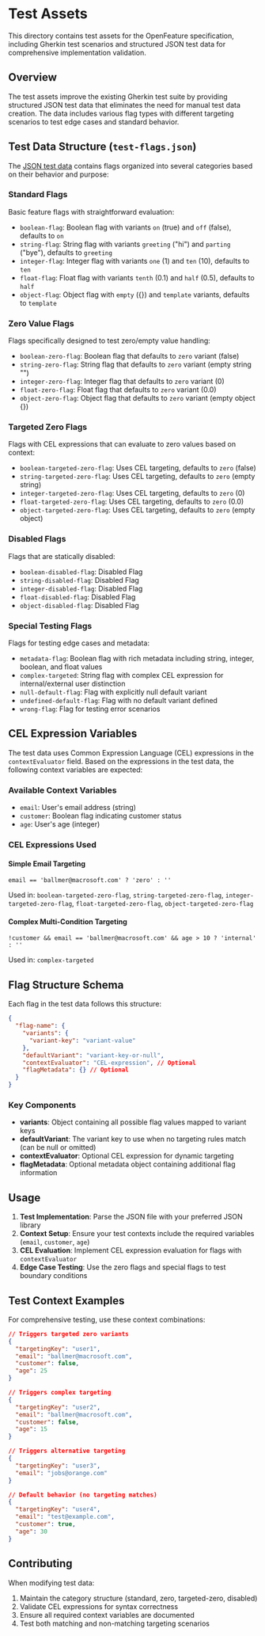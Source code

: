 # Test Assets

This directory contains test assets for the OpenFeature specification, including Gherkin test scenarios and structured JSON test data for comprehensive implementation validation.

## Overview

The test assets improve the existing Gherkin test suite by providing structured JSON test data that eliminates the need for manual test data creation. The data includes various flag types with different targeting scenarios to test edge cases and standard behavior.

## Test Data Structure (`test-flags.json`)

The [JSON test data](./test-flags.json) contains flags organized into several categories based on their behavior and purpose:

### Standard Flags
Basic feature flags with straightforward evaluation:
- `boolean-flag`: Boolean flag with variants `on` (true) and `off` (false), defaults to `on`
- `string-flag`: String flag with variants `greeting` ("hi") and `parting` ("bye"), defaults to `greeting`
- `integer-flag`: Integer flag with variants `one` (1) and `ten` (10), defaults to `ten`
- `float-flag`: Float flag with variants `tenth` (0.1) and `half` (0.5), defaults to `half`
- `object-flag`: Object flag with `empty` ({}) and `template` variants, defaults to `template`

### Zero Value Flags
Flags specifically designed to test zero/empty value handling:
- `boolean-zero-flag`: Boolean flag that defaults to `zero` variant (false)
- `string-zero-flag`: String flag that defaults to `zero` variant (empty string "")
- `integer-zero-flag`: Integer flag that defaults to `zero` variant (0)
- `float-zero-flag`: Float flag that defaults to `zero` variant (0.0)
- `object-zero-flag`: Object flag that defaults to `zero` variant (empty object {})

### Targeted Zero Flags
Flags with CEL expressions that can evaluate to zero values based on context:
- `boolean-targeted-zero-flag`: Uses CEL targeting, defaults to `zero` (false)
- `string-targeted-zero-flag`: Uses CEL targeting, defaults to `zero` (empty string)
- `integer-targeted-zero-flag`: Uses CEL targeting, defaults to `zero` (0)
- `float-targeted-zero-flag`: Uses CEL targeting, defaults to `zero` (0.0)
- `object-targeted-zero-flag`: Uses CEL targeting, defaults to `zero` (empty object)

### Disabled Flags
Flags that are statically disabled:
- `boolean-disabled-flag`: Disabled Flag
- `string-disabled-flag`: Disabled Flag
- `integer-disabled-flag`: Disabled Flag
- `float-disabled-flag`: Disabled Flag
- `object-disabled-flag`: Disabled Flag

### Special Testing Flags
Flags for testing edge cases and metadata:
- `metadata-flag`: Boolean flag with rich metadata including string, integer, boolean, and float values
- `complex-targeted`: String flag with complex CEL expression for internal/external user distinction
- `null-default-flag`: Flag with explicitly null default variant
- `undefined-default-flag`: Flag with no default variant defined
- `wrong-flag`: Flag for testing error scenarios

## CEL Expression Variables

The test data uses Common Expression Language (CEL) expressions in the `contextEvaluator` field. Based on the expressions in the test data, the following context variables are expected:

### Available Context Variables
- `email`: User's email address (string)
- `customer`: Boolean flag indicating customer status
- `age`: User's age (integer)

### CEL Expressions Used

#### Simple Email Targeting
```cel
email == 'ballmer@macrosoft.com' ? 'zero' : ''
```
Used in: `boolean-targeted-zero-flag`, `string-targeted-zero-flag`, `integer-targeted-zero-flag`, `float-targeted-zero-flag`, `object-targeted-zero-flag`

#### Complex Multi-Condition Targeting
```cel
!customer && email == 'ballmer@macrosoft.com' && age > 10 ? 'internal' : ''
```
Used in: `complex-targeted`

## Flag Structure Schema

Each flag in the test data follows this structure:

```json
{
  "flag-name": {
    "variants": {
      "variant-key": "variant-value"
    },
    "defaultVariant": "variant-key-or-null",
    "contextEvaluator": "CEL-expression", // Optional
    "flagMetadata": {} // Optional
  }
}
```

### Key Components
- **variants**: Object containing all possible flag values mapped to variant keys
- **defaultVariant**: The variant key to use when no targeting rules match (can be null or omitted)
- **contextEvaluator**: Optional CEL expression for dynamic targeting
- **flagMetadata**: Optional metadata object containing additional flag information

## Usage

1. **Test Implementation**: Parse the JSON file with your preferred JSON library
2. **Context Setup**: Ensure your test contexts include the required variables (`email`, `customer`, `age`)
3. **CEL Evaluation**: Implement CEL expression evaluation for flags with `contextEvaluator`
4. **Edge Case Testing**: Use the zero flags and special flags to test boundary conditions

## Test Context Examples

For comprehensive testing, use these context combinations:

```json
// Triggers targeted zero variants
{
  "targetingKey": "user1",
  "email": "ballmer@macrosoft.com",
  "customer": false,
  "age": 25
}

// Triggers complex targeting
{
  "targetingKey": "user2",
  "email": "ballmer@macrosoft.com",
  "customer": false,
  "age": 15
}

// Triggers alternative targeting
{
  "targetingKey": "user3",
  "email": "jobs@orange.com"
}

// Default behavior (no targeting matches)
{
  "targetingKey": "user4",
  "email": "test@example.com",
  "customer": true,
  "age": 30
}
```

## Contributing

When modifying test data:
1. Maintain the category structure (standard, zero, targeted-zero, disabled)
2. Validate CEL expressions for syntax correctness
3. Ensure all required context variables are documented
4. Test both matching and non-matching targeting scenarios
